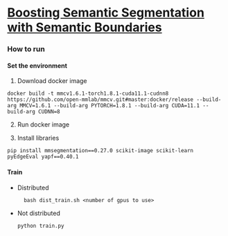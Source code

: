 # [Boosting Semantic Segmentation with Semantic Boundaries](http://arxiv.org/abs/2304.09427)

### How to run

#### Set the environment

1. Download docker image
  ```
  docker build -t mmcv1.6.1-torch1.8.1-cuda11.1-cudnn8 https://github.com/open-mmlab/mmcv.git#master:docker/release --build-arg MMCV=1.6.1 --build-arg PYTORCH=1.8.1 --build-arg CUDA=11.1 --build-arg CUDNN=8
  ```

2. Run docker image

3. Install libraries
  ```
  pip install mmsegmentation==0.27.0 scikit-image scikit-learn pyEdgeEval yapf==0.40.1
  ```


#### Train

- Distributed

  ```
    bash dist_train.sh <number of gpus to use>
  ```

- Not distributed

  ```
  python train.py
  ```
